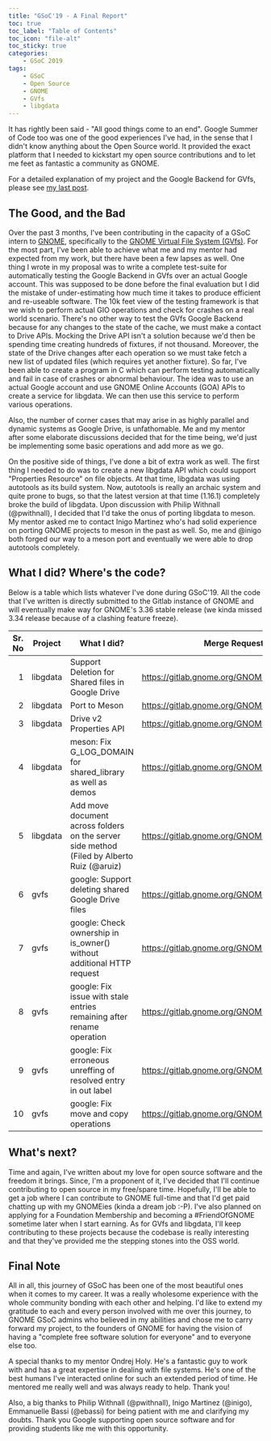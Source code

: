 ```yaml
---
title: "GSoC'19 - A Final Report"
toc: true
toc_label: "Table of Contents"
toc_icon: "file-alt"
toc_sticky: true
categories: 
    - GSoC 2019
tags: 
    - GSoC
    - Open Source
    - GNOME
    - GVfs
    - libgdata
---
```


It has rightly been said - "All good things come to an end". Google Summer of Code too was one of the good experiences I've had, in the sense that I didn't know anything about the Open Source world. It provided the exact platform that I needed to kickstart my open source contributions and to let me feet as fantastic a community as GNOME.

For a detailed explanation of my project and the Google Backend for GVfs, please see [my last post](/gsoc%202019/GSoC-GVfs-and-Google-Backend-demystified/).

## The Good, and the Bad
Over the past 3 months, I've been contributing in the capacity of a GSoC intern to [GNOME](gnome.org), specifically to the [GNOME Virtual File System (GVfs)](https://gitlab.gnome.org/GNOME/gvfs). For the most part, I've been able to achieve what me and my mentor had expected from my work, but there have been a few lapses as well. One thing I wrote in my proposal was to write a complete test-suite for automatically testing the Google Backend in GVfs over an actual Google account. This was supposed to be done before the final evaluation but I did the mistake of under-estimating how much time it takes to produce efficient and re-useable software.
The 10k feet view of the testing framework is that we wish to perform actual GIO operations and check for crashes 
on a real world scenario. There's no other way to test the GVfs Google Backend because for any changes to the state of the cache, we must make a contact to Drive APIs. Mocking the Drive API isn't a solution because we'd then be spending time creating hundreds of fixtures, if not thousand. Moreover, the state of the Drive changes after each operation so we must take fetch a new list of updated files (which requires yet another fixture).
So far, I've been able to create a program in C which can perform testing automatically and fail in case of crashes or abnormal behaviour. The idea was to use an actual Google account and use GNOME Online Accounts (GOA) APIs to create a service for libgdata. We can then use this service to perform various operations.

Also, the number of corner cases that may arise in as highly parallel and dynamic systems as Google Drive, is unfathomable. Me and my mentor after some elaborate discussions decided that for the time being, we'd just be implementing some basic operations and add more as we go.

On the positive side of things, I've done a bit of extra work as well. The first thing I needed to do was to create a new libgdata API  which could support "Properties Resource" on file objects. At that time, libgdata was using autotools as its build system. Now, autotools is really an archaic system and quite prone to bugs, so that the latest version at that time (1.16.1) completely broke the build of libgdata. Upon discussion with Philip Withnall (@pwithnall), I decided that I'd take the onus of porting libgdata to meson. My mentor asked me to contact Inigo Martinez who's had solid experience on porting GNOME projects to meson in the past as well. So, me and @inigo both forged our way to a meson port and eventually we were able to drop autotools completely.

## What I did? Where's the code?

Below is a table which lists whatever I've done during GSoC'19. All the code that I've written is directly submitted to the Gitlab instance of GNOME and will eventually make way for GNOME's 3.36 stable release (we kinda missed 3.34 release because of a clashing feature freeze).

<table class="table table-bordered table-hover table-condensed">
<thead><tr><th title="Field #1">Sr. No</th>
<th title="Field #2">Project</th>
<th title="Field #3">What I did?</th>
<th title="Field #4">Merge Request or Code Link</th>
<th title="Field #5">Status</th>
</tr></thead>
<tbody><tr>
<td align="right">1</td>
<td>libgdata</td>
<td>Support Deletion for Shared files in Google Drive</td>
<td><a href="https://gitlab.gnome.org/GNOME/libgdata/issues/26">https://gitlab.gnome.org/GNOME/libgdata/issues/26</a></td>
<td>MERGED</td>
</tr>
<tr>
<td align="right">2</td>
<td>libgdata</td>
<td>Port to Meson</td>
<td><a href="https://gitlab.gnome.org/GNOME/libgdata/issues/27">https://gitlab.gnome.org/GNOME/libgdata/issues/27</a></td>
<td>MERGED</td>
</tr>
<tr>
<td align="right">3</td>
<td>libgdata</td>
<td>Drive v2 Properties API</td>
<td><a href="https://gitlab.gnome.org/GNOME/libgdata/merge_requests/7">https://gitlab.gnome.org/GNOME/libgdata/merge_requests/7</a></td>
<td>MERGED</td>
</tr>
<tr>
<td align="right">4</td>
<td>libgdata</td>
<td>meson: Fix G_LOG_DOMAIN for shared_library as well as demos</td>
<td><a href="https://gitlab.gnome.org/GNOME/libgdata/merge_requests/11">https://gitlab.gnome.org/GNOME/libgdata/merge_requests/11</a></td>
<td>MERGED</td>
</tr>
<tr>
<td align="right">5</td>
<td>libgdata</td>
<td>Add move document across folders on the server side method (Filed by Alberto Ruiz (@aruiz)</td>
<td><a href="https://gitlab.gnome.org/GNOME/libgdata/merge_requests/2">https://gitlab.gnome.org/GNOME/libgdata/merge_requests/2</a></td>
<td>Being Reviewed</td>
</tr>
<tr>
<td align="right">6</td>
<td>gvfs</td>
<td>google: Support deleting shared Google Drive files</td>
<td><a href="https://gitlab.gnome.org/GNOME/gvfs/merge_requests/46">https://gitlab.gnome.org/GNOME/gvfs/merge_requests/46</a></td>
<td>MERGED</td>
</tr>
<tr>
<td align="right">7</td>
<td>gvfs</td>
<td>google: Check ownership in is_owner() without additional HTTP request</td>
<td><a href="https://gitlab.gnome.org/GNOME/gvfs/merge_requests/49">https://gitlab.gnome.org/GNOME/gvfs/merge_requests/49</a></td>
<td>MERGED</td>
</tr>
<tr>
<td align="right">8</td>
<td>gvfs</td>
<td>google: Fix issue with stale entries remaining after rename operation</td>
<td><a href="https://gitlab.gnome.org/GNOME/gvfs/merge_requests/52">https://gitlab.gnome.org/GNOME/gvfs/merge_requests/52</a></td>
<td>MERGED</td>
</tr>
<tr>
<td align="right">9</td>
<td>gvfs</td>
<td>google: Fix erroneous unreffing of resolved entry in out label</td>
<td><a href="https://gitlab.gnome.org/GNOME/gvfs/merge_requests/56">https://gitlab.gnome.org/GNOME/gvfs/merge_requests/56</a></td>
<td>MERGED</td>
</tr>
<tr>
<td align="right">10</td>
<td>gvfs</td>
<td>google: Fix move and copy operations</td>
<td><a href="https://gitlab.gnome.org/GNOME/gvfs/merge_requests/58">https://gitlab.gnome.org/GNOME/gvfs/merge_requests/58</a></td>
<td>Being Reviewed</td>
</tr>
</tbody></table>

## What's next?

Time and again, I've written about my love for open source software and the freedom it brings. Since, I'm a proponent of it, I've decided that I'll continue contributing to open source in my free/spare time. Hopefully, I'll be able to get a job where I can contribute to GNOME full-time and that I'd get paid chatting up with my GNOMEies (kinda a dream job :-P). I've also planned on applying for a Foundation Membership and becoming a #FriendOfGNOME sometime later when I start earning. As for GVfs and libgdata, I'll keep contributing to these projects because the codebase is really interesting and that they've provided me the stepping stones into the OSS world.

## Final Note

All in all, this journey of GSoC has been one of the most beautiful ones when it comes to my career. It was a really wholesome experience with the whole community bonding with each other and helping. I'd like to extend my gratitude to each and every person involved with me over this journey, to GNOME GSoC admins who believed in my abilities and chose me to carry forward my project, to the founders of GNOME for having the vision of having a "complete free software solution for everyone" and to everyone else too.

A special thanks to my mentor Ondrej Holy. He's a fantastic guy to work with and has a great expertise in dealing with file systems. He's one of the best humans I've interacted online for such an extended period of time. He mentored me really well and was always ready to help. Thank you!

Also, a big thanks to Philip Withnall (@pwithnall), Inigo Martinez (@inigo), Emmanuelle Bassi (@ebassi) for being patient with me and clarifying my doubts. Thank you Google supporting open source software and for providing students like me with this opportunity. 
